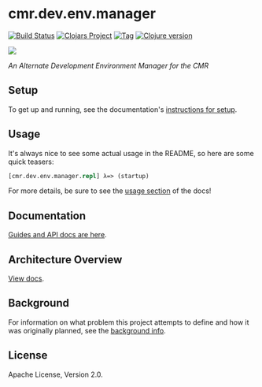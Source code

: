 # cmr.dev.env.manager

[![Build Status][travis-badge]][travis]
[![Clojars Project][clojars-badge]][clojars]
[![Tag][tag-badge]][tag]
[![Clojure version][clojure-v]](project.clj)

[![][logo]][logo-large]

*An Alternate Development Environment Manager for the CMR*


## Setup

To get up and running, see the documentation's [instructions for setup][setup].


## Usage

It's always nice to see some actual usage in the README, so here are some quick
teasers:

```clj
[cmr.dev.env.manager.repl] λ=> (startup)
```

For more details, be sure to see the [usage section][usage] of the docs!


## Documentation

[Guides and API docs are here][docs].


## Architecture Overview

[View docs][arch-overview].


## Background

For information on what problem this project attempts to define and how it was
originally planned, see the [background info][background-info].


## License

Apache License, Version 2.0.


<!-- Named page links below: /-->

[travis]: https://travis-ci.org/cmr-exchange/dev-env-manager
[travis-badge]: https://travis-ci.org/cmr-exchange/dev-env-manager.png?branch=master
[logo]: resources/images/cmr-dev-env-mgr.png
[logo-large]: resources/images/cmr-dev-env-mgr-large.png
[tag-badge]: https://img.shields.io/github/tag/cmr-exchange/dev-env-manager.svg
[tag]: https://github.com/cmr-exchange/dev-env-manager/tags
[clojure-v]: https://img.shields.io/badge/clojure-1.8.0-blue.svg
[jdk-v]: https://img.shields.io/badge/jdk-1.7+-blue.svg
[clojars]: https://clojars.org/gov.nasa.earthdata/cmr-dev-env-manager
[clojars-badge]: https://img.shields.io/clojars/v/gov.nasa.earthdata/cmr-dev-env-manager.svg
[docs]: https://cmr-exchange.github.io/dev-env-manager/
[arch-overview]: https://cmr-exchange.github.io/dev-env-manager/current/1000-architecture.html
[background-info]: https://cmr-exchange.github.io/dev-env-manager/current/0000-background.html
[setup]: https://cmr-exchange.github.io/dev-env-manager/current/2000-setup.html
[usage]: https://cmr-exchange.github.io/dev-env-manager/current/3000-usage.html
